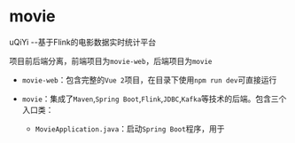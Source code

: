 # movie
uQiYi --基于Flink的电影数据实时统计平台

项目前后端分离，前端项目为`movie-web`，后端项目为`movie`

* `movie-web`：包含完整的`Vue 2`项目，在目录下使用`npm run dev`可直接运行

* `movie`：集成了`Maven`,`Spring Boot`,`Flink`,`JDBC`,`Kafka`等技术的后端。包含三个入口类：

  * `MovieApplication.java`：启动`Spring Boot`程序，用于
